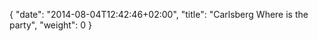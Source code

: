 {
   "date": "2014-08-04T12:42:46+02:00",
   "title": "Carlsberg Where is the party",
   "weight": 0
}

